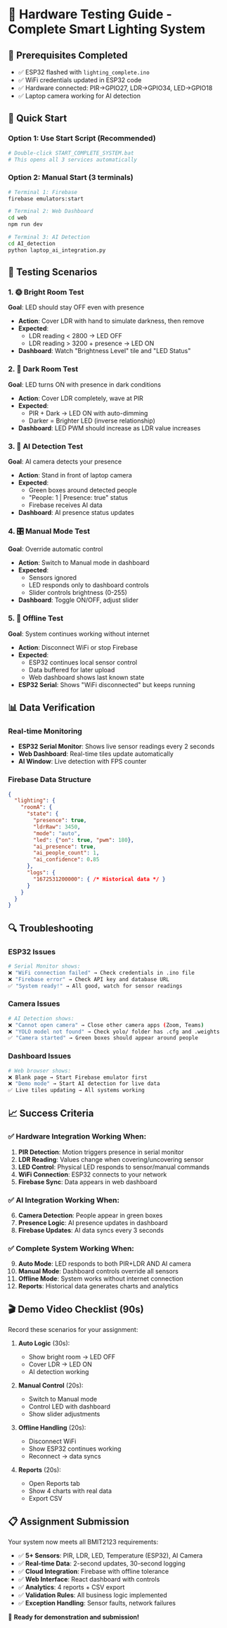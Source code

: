 # 🔧 Hardware Testing Guide - Complete Smart Lighting System

## 🎯 Prerequisites Completed
- ✅ ESP32 flashed with `lighting_complete.ino`
- ✅ WiFi credentials updated in ESP32 code
- ✅ Hardware connected: PIR→GPIO27, LDR→GPIO34, LED→GPIO18
- ✅ Laptop camera working for AI detection

## 🚀 Quick Start

### Option 1: Use Start Script (Recommended)
```bash
# Double-click START_COMPLETE_SYSTEM.bat
# This opens all 3 services automatically
```

### Option 2: Manual Start (3 terminals)
```bash
# Terminal 1: Firebase
firebase emulators:start

# Terminal 2: Web Dashboard  
cd web
npm run dev

# Terminal 3: AI Detection
cd AI_detection
python laptop_ai_integration.py
```

## 🧪 Testing Scenarios

### 1. 🌞 Bright Room Test
**Goal**: LED should stay OFF even with presence
- **Action**: Cover LDR with hand to simulate darkness, then remove
- **Expected**: 
  - LDR reading < 2800 → LED OFF
  - LDR reading > 3200 + presence → LED ON
- **Dashboard**: Watch "Brightness Level" tile and "LED Status"

### 2. 🌙 Dark Room Test  
**Goal**: LED turns ON with presence in dark conditions
- **Action**: Cover LDR completely, wave at PIR
- **Expected**: 
  - PIR + Dark → LED ON with auto-dimming
  - Darker = Brighter LED (inverse relationship)
- **Dashboard**: LED PWM should increase as LDR value increases

### 3. 🤖 AI Detection Test
**Goal**: AI camera detects your presence
- **Action**: Stand in front of laptop camera
- **Expected**:
  - Green boxes around detected people
  - "People: 1 | Presence: true" status
  - Firebase receives AI data
- **Dashboard**: AI presence status updates

### 4. 🎛️ Manual Mode Test
**Goal**: Override automatic control
- **Action**: Switch to Manual mode in dashboard
- **Expected**:
  - Sensors ignored
  - LED responds only to dashboard controls
  - Slider controls brightness (0-255)
- **Dashboard**: Toggle ON/OFF, adjust slider

### 5. 📶 Offline Test
**Goal**: System continues working without internet
- **Action**: Disconnect WiFi or stop Firebase
- **Expected**:
  - ESP32 continues local sensor control
  - Data buffered for later upload
  - Web dashboard shows last known state
- **ESP32 Serial**: Shows "WiFi disconnected" but keeps running

## 📊 Data Verification

### Real-time Monitoring
- **ESP32 Serial Monitor**: Shows live sensor readings every 2 seconds
- **Web Dashboard**: Real-time tiles update automatically
- **AI Window**: Live detection with FPS counter

### Firebase Data Structure
```json
{
  "lighting": {
    "roomA": {
      "state": {
        "presence": true,
        "ldrRaw": 3450,
        "mode": "auto",
        "led": {"on": true, "pwm": 180},
        "ai_presence": true,
        "ai_people_count": 1,
        "ai_confidence": 0.85
      },
      "logs": {
        "1672531200000": { /* Historical data */ }
      }
    }
  }
}
```

## 🔍 Troubleshooting

### ESP32 Issues
```bash
# Serial Monitor shows:
❌ "WiFi connection failed" → Check credentials in .ino file
❌ "Firebase error" → Check API key and database URL
✅ "System ready!" → All good, watch for sensor readings
```

### Camera Issues  
```bash
# AI Detection shows:
❌ "Cannot open camera" → Close other camera apps (Zoom, Teams)
❌ "YOLO model not found" → Check yolo/ folder has .cfg and .weights
✅ "Camera started" → Green boxes should appear around people
```

### Dashboard Issues
```bash
# Web browser shows:
❌ Blank page → Start Firebase emulator first
❌ "Demo mode" → Start AI detection for live data
✅ Live tiles updating → All systems working
```

## 📈 Success Criteria

### ✅ Hardware Integration Working When:
1. **PIR Detection**: Motion triggers presence in serial monitor
2. **LDR Reading**: Values change when covering/uncovering sensor  
3. **LED Control**: Physical LED responds to sensor/manual commands
4. **WiFi Connection**: ESP32 connects to your network
5. **Firebase Sync**: Data appears in web dashboard

### ✅ AI Integration Working When:
6. **Camera Detection**: People appear in green boxes
7. **Presence Logic**: AI presence updates in dashboard
8. **Firebase Updates**: AI data syncs every 3 seconds

### ✅ Complete System Working When:
9. **Auto Mode**: LED responds to both PIR+LDR AND AI camera
10. **Manual Mode**: Dashboard controls override all sensors
11. **Offline Mode**: System works without internet connection
12. **Reports**: Historical data generates charts and analytics

## 🎬 Demo Video Checklist (90s)

Record these scenarios for your assignment:

1. **Auto Logic** (30s):
   - Show bright room → LED OFF
   - Cover LDR → LED ON  
   - AI detection working

2. **Manual Control** (20s):
   - Switch to Manual mode
   - Control LED with dashboard
   - Show slider adjustments

3. **Offline Handling** (20s):
   - Disconnect WiFi
   - Show ESP32 continues working
   - Reconnect → data syncs

4. **Reports** (20s):
   - Open Reports tab
   - Show 4 charts with real data
   - Export CSV

## 📋 Assignment Submission

Your system now meets all BMIT2123 requirements:

- ✅ **5+ Sensors**: PIR, LDR, LED, Temperature (ESP32), AI Camera
- ✅ **Real-time Data**: 2-second updates, 30-second logging
- ✅ **Cloud Integration**: Firebase with offline tolerance  
- ✅ **Web Interface**: React dashboard with controls
- ✅ **Analytics**: 4 reports + CSV export
- ✅ **Validation Rules**: All business logic implemented
- ✅ **Exception Handling**: Sensor faults, network failures

🎉 **Ready for demonstration and submission!**
